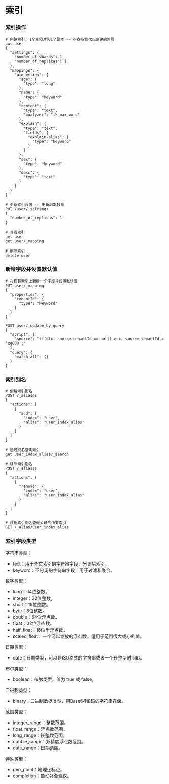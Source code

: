 # 索引

### 索引操作

```
# 创建索引, 1个主分片和1个副本 -- 不支持修改已创建的索引
put user
{
  "settings": {
    "number_of_shards": 1,
    "number_of_replicas": 1
  },
  "mappings": {
    "properties": {
      "age": {
        "type": "long"
      },
      "name": {
        "type": "keyword"
      },
      "content": {
        "type": "text",
        "analyzer": "ik_max_word"
      },
      "explain": {
        "type": "text",
        "fields": {
          "explain-alias": {
            "type": "keyword"
          }
        }
      },
      "sex": {
        "type": "keyword"
      },
      "desc": {
        "type": "text"
      }
    }
  }
}

# 更新索引设置 -- 更新副本数量
PUT /user/_settings
{
  "number_of_replicas": 1
}

# 查看索引
get user
get user/_mapping

# 删除索引
delete user
```

### 新增字段并设置默认值

```
# 在现有索引上新增一个字段并设置默认值
PUT user/_mapping
{
  "properties": {
    "tenantId": {
      "type": "keyword"
    }
  }
}

POST user/_update_by_query
{
  "script": {
    "source": "if(ctx._source.tenantId == null) ctx._source.tenantId = 'zq888';"
  },
  "query": {
    "match_all": {}
  }
}
```

### 索引别名

```
# 创建索引别名
POST /_aliases
{
  "actions": [
    {
      "add": {
        "index": "user",
        "alias": "user_index_alias"
      }
    }
  ]
}

# 通过别名查询索引
get user_index_alias/_search

# 移除索引别名
POST /_aliases
{
  "actions": [
    {
      "remove": {
        "index": "user",
        "alias": "user_index_alias"
      }
    }
  ]
}

# 根据索引别名查询关联的所有索引
GET /_alias/user_index_alias
```

### 索引字段类型

字符串类型：

- text：用于全文索引的字符串字段，分词后索引。
- keyword：不分词的字符串字段，用于过滤和聚合。

数字类型：

- long：64位整数。
- integer：32位整数。
- short：16位整数。
- byte：8位整数。
- double：64位浮点数。
- float：32位浮点数。
- half_float：16位半浮点数。
- scaled_float：一个可以缩放的浮点数，适用于范围很大或小的值。

日期类型：

- date：日期类型，可以是ISO格式的字符串或者一个长整型时间戳。

布尔类型：

- boolean：布尔类型，值为 true 或 false。

二进制类型：

- binary：二进制数据类型，用Base64编码的字符串存储。

范围类型：

- integer_range：整数范围。
- float_range：浮点数范围。
- long_range：长整数范围。
- double_range：双精度浮点数范围。
- date_range：日期范围。

特殊类型：

- geo_point：地理坐标点。
- completion：自动补全建议。
